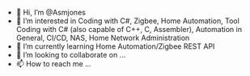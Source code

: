 - 👋 Hi, I’m @Asmjones
- 👀 I’m interested in Coding with C#, Zigbee, Home Automation, Tool Coding with C# (also capable of C++, C, Assembler), Automation in General, CI/CD, NAS, Home Network Administration
- 🌱 I’m currently learning Home Automation/Zigbee REST API
- 💞️ I’m looking to collaborate on ...
- 📫 How to reach me ...

<!---
Asmjones/Asmjones is a ✨ special ✨ repository because its `README.md` (this file) appears on your GitHub profile.
You can click the Preview link to take a look at your changes.
--->
